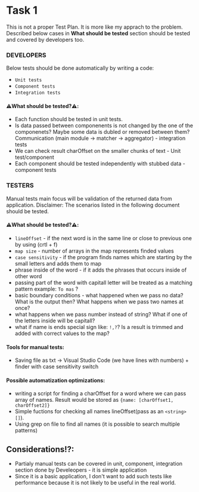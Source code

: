 # Task 1

This is not a proper Test Plan. It is more like my apprach to the problem.<br/>
Described below cases in **What should be tested** section should be tested and covered by developers too.

### DEVELOPERS

Below tests should be done automatically by writing a code:

- `Unit tests`
- `Component tests`
- `Integration tests`

#### ⚠️What should be tested?⚠️:

- Each function should be tested in unit tests.
- Is data passed between componenents is not changed by the one of the componenets? Maybe some data is dubled or removed between them?<br/>
  Communication (main module -> matcher -> aggregator) - integration tests
- We can check result charOffset on the smaller chunks of text - Unit test/component
- Each component should be tested independently with stubbed data - component tests

### TESTERS

Manual tests main focus will be validation of the returned data from application.
Disclaimer: The scenarios listed in the following document should be tested.

#### ⚠️What should be tested?⚠️:

- `lineOffset` - if the next word is in the same line or close to previous one by using (crtl + f)
- `map size` - number of arrays in the map represents finded values
- `case sensitivity` - if the program finds names which are starting by the small letters and adds them to map
- phrase inside of the word - if it adds the phrases that occurs inside of other word
- passing part of the word with capitall letter will be treated as a matching pattern example: `To mas` ?
- basic boundary conditions - what happened when we pass no data? What is the output then? What happens when we pass two names at once?
- what happens when we pass number instead of string? What if one of the letters inside will be capitall?
- what if name is ends special sign like: `!,?`? Is a result is trimmed and added with correct values to the map?

#### Tools for manual tests:

- Saving file as txt -> Visual Studio Code (we have lines with numbers) + finder with case sensitivity switch

#### Possible automatization optimizations:

- writing a script for finding a charOffset for a word where we can pass array of names. Result would be stored as `{name: [charOffset1, charOffset2]}`
- Simple fuctions for checking all names lineOffset(pass as an `<string>[]`).
- Using grep on file to find all names (it is possible to search multiple patterns)

## Considerations⁉:

- Partialy manual tests can be covered in unit, component, integration section done by Develeopers - it is simple application
- Since it is a basic application, I don't want to add such tests like performance because it is not likely to be useful in the real world.

